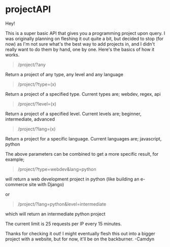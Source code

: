 # projectAPI

Hey!

This is a super basic API that gives you a programming project upon query. I was originally planning on fleshing it out quite a bit, but decided to stop (for now) as I'm not sure what's the best way to add projects in, and I didn't really want to do them by hand, one by one. Here's the basics of how it works.


> /project/?any

Return a project of any type, any level and any language


>/project/?type=(x)

Return a project of a specified type.
Current types are; webdev, regex, api


>/project/?level=(x)

Return a project of a specified level.
Current levels are; beginner, intermediate, advanced


>/project/?lang=(x)

Return a project for a specific language.
Current languages are; javascript, python


The above parameters can be combined to get a more specific result, for example;
>/project/?type=webdev&lang=python

will return a web development project in python (like building an e-commerce site with Django)

or

>/project/?lang=python&level=intermediate

which will return an intermediate python project


The current limit is 25 requests per IP every 15 minutes.


Thanks for checking it out! I might eventually flesh this out into a bigger project with a website, but for now, it'll be on the backburner.
-Camdyn

